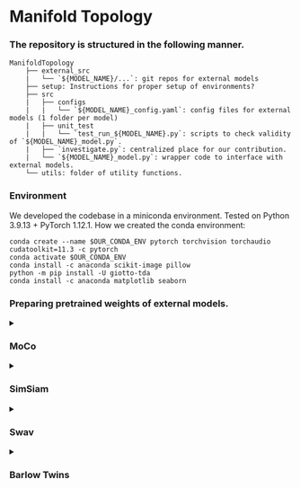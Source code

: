 # Manifold Topology

### The repository is structured in the following manner.
```
ManifoldTopology
    ├── external_src
    |   └── `${MODEL_NAME}/...`: git repos for external models
    ├── setup: Instructions for proper setup of environments?
    ├── src
    |   ├── configs
    |   |   └── `${MODEL_NAME}_config.yaml`: config files for external models (1 folder per model)
    |   ├── unit_test
    |   |   └── `test_run_${MODEL_NAME}.py`: scripts to check validity of `${MODEL_NAME}_model.py`.
    |   ├── `investigate.py`: centralized place for our contribution.
    |   └── `${MODEL_NAME}_model.py`: wrapper code to interface with external models.
    └── utils: folder of utility functions.
```

### Environment
We developed the codebase in a miniconda environment.
Tested on Python 3.9.13 + PyTorch 1.12.1.
How we created the conda environment:
```
conda create --name $OUR_CONDA_ENV pytorch torchvision torchaudio cudatoolkit=11.3 -c pytorch
conda activate $OUR_CONDA_ENV
conda install -c anaconda scikit-image pillow
python -m pip install -U giotto-tda
conda install -c anaconda matplotlib seaborn
```


### Preparing pretrained weights of external models.

<details> <summary><h3>MoCo</h3></summary>

    ```
    cd external_src/moco/
    mkdir checkpoints && cd checkpoints
    mkdir ImageNet && cd ImageNet
    wget -O moco_v1_ep200.pth.tar https://dl.fbaipublicfiles.com/moco/moco_checkpoints/moco_v1_200ep/moco_v1_200ep_pretrain.pth.tar
    wget -O moco_v2_ep200.pth.tar https://dl.fbaipublicfiles.com/moco/moco_checkpoints/moco_v2_200ep/moco_v2_200ep_pretrain.pth.tar
    wget -O moco_v2_ep800.pth.tar https://dl.fbaipublicfiles.com/moco/moco_checkpoints/moco_v2_800ep/moco_v2_800ep_pretrain.pth.tar
    ```
</details>
<details> <summary><h3>SimSiam</h3></summary>

    ```
    cd external_src/simsiam/
    mkdir checkpoints && cd checkpoints
    mkdir ImageNet && cd ImageNet
    wget -O simsiam_bs512_ep100.pth.tar https://dl.fbaipublicfiles.com/simsiam/models/100ep/pretrain/checkpoint_0099.pth.tar
    wget -O simsiam_bs256_ep100.pth.tar https://dl.fbaipublicfiles.com/simsiam/models/100ep-256bs/pretrain/checkpoint_0099.pth.tar
    ```
</details>
<details> <summary><h3>Swav</h3></summary>

    ```
    cd external_src/swav/
    mkdir checkpoints && cd checkpoints
    mkdir ImageNet && cd ImageNet
    wget -O swav_bs4096_ep800.pth.tar https://dl.fbaipublicfiles.com/deepcluster/swav_800ep_pretrain.pth.tar
    wget -O swav_bs4096_ep400.pth.tar https://dl.fbaipublicfiles.com/deepcluster/swav_400ep_pretrain.pth.tar
    wget -O swav_bs4096_ep200.pth.tar https://dl.fbaipublicfiles.com/deepcluster/swav_200ep_pretrain.pth.tar
    wget -O swav_bs4096_ep100.pth.tar https://dl.fbaipublicfiles.com/deepcluster/swav_100ep_pretrain.pth.tar
    wget -O swav_bs256_ep200.pth.tar https://dl.fbaipublicfiles.com/deepcluster/swav_200ep_bs256_pretrain.pth.tar
    wget -O swav_bs256_ep400.pth.tar https://dl.fbaipublicfiles.com/deepcluster/swav_400ep_bs256_pretrain.pth.tar
    ```
</details>
<details> <summary><h3>Barlow Twins</h3></summary>

    ```
    cd external_src/barlowtwins/
    mkdir checkpoints && cd checkpoints
    mkdir ImageNet && cd ImageNet
    wget -O barlowtwins_bs2048_ep1000.pth.tar https://dl.fbaipublicfiles.com/barlowtwins/ljng/checkpoint.pth
    ```
</details>
